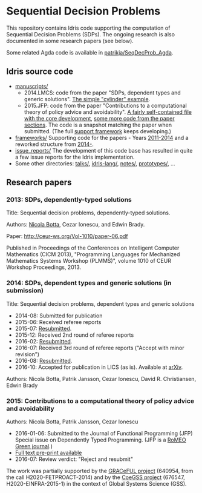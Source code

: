 # Sequential Decision Problems

This repository contains Idris code supporting the computation of
Sequential Decision Problems (SDPs). The ongoing research is also
documented in some research papers (see below).

Some related Agda code is available in
[patrikja/SeqDecProb_Agda](https://github.com/patrikja/SeqDecProb_Agda).

## Idris source code

* [manuscripts/](manuscripts/)
    * 2014.LMCS: code from the paper "SDPs, dependent types and generic solutions". [The simple "cylinder" example](manuscripts/2014.LMCS/code/DynamicProgramming/S1206_CylinderExample1.lidr).
    * 2015.JFP: code from the paper "Contributions to a computational theory of policy advice and avoidability". [A fairly self-contained file with the core development](manuscripts/2015.JFP/code/monadic.lidr), [some more code from the paper sections](manuscripts/2015.JFP/code/). The code is a snapshot matching the paper when submitted. (The full [support framework](frameworks/14-/) keeps developing.)
* [frameworks/](frameworks/)
    Supporting code for the papers - Years [2011-2014](frameworks/11-14/) and a reworked structure from [2014-](frameworks/14-/).
* [issue_reports/](issue_reports/)
    The development of this code base has resulted in quite a few issue reports for the Idris implementation.
* Some other directories: [talks/](talks/), [idris-lang/](idris-lang/), [notes/](notes/), [prototypes/](prototypes/), ...

## Research papers

### 2013: SDPs, dependently-typed solutions

Title: Sequential decision problems, dependently-typed solutions.

Authors: [Nicola Botta](https://www.pik-potsdam.de/members/botta/publications), Cezar Ionescu, and Edwin Brady.

Paper: http://ceur-ws.org/Vol-1010/paper-06.pdf

Published in Proceedings of the Conferences on Intelligent Computer
  Mathematics (CICM 2013), "Programming Languages for Mechanized Mathematics
  Systems Workshop (PLMMS)", volume 1010 of CEUR Workshop Proceedings, 2013.

### 2014: SDPs, dependent types and generic solutions (in submission)

Title: Sequential decision problems, dependent types and generic solutions

* 2014-08: Submitted for publication
* 2015-06: Received referee reports
* 2015-07: [Resubmitted](http://www.cse.chalmers.se/~patrikj/papers/SeqDecProbDepType_LMCS_2015_preprint.pdf).
* 2015-12: Received 2nd round of referee reports
* 2016-02: [Resubmitted](http://www.cse.chalmers.se/~patrikj/papers/SeqDecProbDepType_LMCS_2016_preprint.pdf).
* 2016-07: Received 3rd round of referee reports ("Accept with minor revision")
* 2016-08: [Resubmitted](http://www.cse.chalmers.se/~patrikj/papers/SeqDecProbDepType_LMCS_2016-08_preprint.pdf).
* 2016-10: Accepted for publication in LICS (as is). Available at [arXiv](https://arxiv.org/abs/1610.07145).

Authors: Nicola Botta, Patrik Jansson, Cezar Ionescu, David R. Christiansen, Edwin Brady

### 2015: Contributions to a computational theory of policy advice and avoidability

Authors: Nicola Botta, Patrik Jansson, Cezar Ionescu

* 2016-01-06: Submitted to the Journal of Functional Programming (JFP) Special issue on Dependently Typed Programming. (JFP is a [RoMEO Green journal](http://www.sherpa.ac.uk/romeo/search.php?issn=0956-7968).)
* [Full text pre-print available](http://www.cse.chalmers.se/~patrikj/papers/CompTheoryPolicyAdviceAvoidability_JFP_2016_preprint.pdf)
* 2016-07: Review verdict: "Reject and resubmit"

The work was partially supported by the
[GRACeFUL project](https://www.graceful-project.eu/)
(640954, from the call H2020-FETPROACT-2014) and by the
[CoeGSS project](http://coegss.eu/)
(676547, H2020-EINFRA-2015-1) in the context of
Global Systems Science (GSS).
